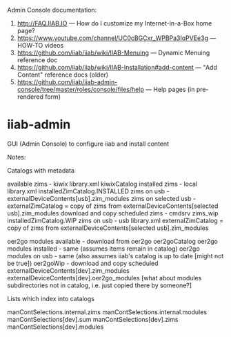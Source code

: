 Admin Console documentation:
1. http://FAQ.IIAB.IO &mdash; How do I customize my Internet-in-a-Box home page?
2. https://www.youtube.com/channel/UC0cBGCxr_WPBPa3IqPVEe3g &mdash; HOW-TO videos
3. https://github.com/iiab/iiab/wiki/IIAB-Menuing &mdash; Dynamic Menuing reference doc
4. https://github.com/iiab/iiab/wiki/IIAB-Installation#add-content &mdash; "Add Content" reference docs (older)
5. https://github.com/iiab/iiab-admin-console/tree/master/roles/console/files/help &mdash; Help pages (in pre-rendered form)

# iiab-admin
GUI (Admin Console) to configure iiab and install content

Notes:

Catalogs with metadata

available zims       - kiwix library.xml kiwixCatalog
installed zims       - local library.xml installedZimCatalog.INSTALLED
zims on usb          - externalDeviceContents[usb].zim_modules
zims on selected usb - externalZimCatalog = copy of zims from externalDeviceContents[selected usb].zim_modules
download and copy scheduled zims - cmdsrv zims_wip installedZimCatalog.WIP
zims on usb    - usb library.xml   externalZimCatalog = copy of zims from externalDeviceContents[selected usb].zim_modules

oer2go modules available - download from oer2go oer2goCatalog
oer2go modules installed - same (assumes items remain in catalog)
oer2go modules on usb    - same (also assumes iiab's catalog is up to date [might not be true])
oer2goWip - download and copy scheduled
externalDeviceContents[dev].zim_modules
externalDeviceContents[dev].oer2go_modules [what about modules subdirectories not in catalog, i.e. just copied there by someone?]

Lists which index into catalogs

manContSelections.internal.zims
manContSelections.internal.modules
manContSelections[dev].sum
manContSelections[dev].zims
manContSelections[dev].modules
